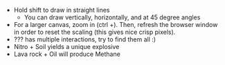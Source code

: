 + Hold shift to draw in straight lines
  + You can draw vertically, horizontally, and at 45 degree angles
+ For a larger canvas, zoom in (ctrl +). Then, refresh the browser window in order to reset the scaling (this gives nice crisp pixels).
+ ??? has multiple interactions, try to find them all :)
+ Nitro + Soil yields a unique explosive
+ Lava rock + Oil will produce Methane
